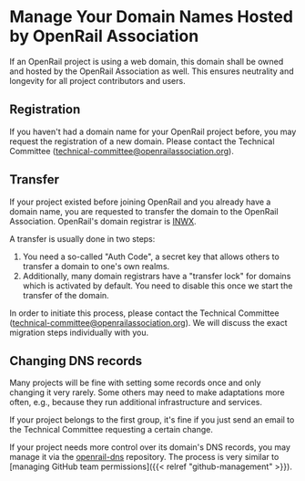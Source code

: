 # Manage Your Domain Names Hosted by OpenRail Association

If an OpenRail project is using a web domain, this domain shall be owned and hosted by the OpenRail Association as well. This ensures neutrality and longevity for all project contributors and users.

## Registration

If you haven't had a domain name for your OpenRail project before, you may request the registration of a new domain. Please contact the Technical Committee (technical-committee@openrailassociation.org).

## Transfer

If your project existed before joining OpenRail and you already have a domain name, you are requested to transfer the domain to the OpenRail Association. OpenRail's domain registrar is [INWX](https://www.inwx.com/).

A transfer is usually done in two steps:

1. You need a so-called "Auth Code", a secret key that allows others to transfer a domain to one's own realms.
2. Additionally, many domain registrars have a "transfer lock" for domains which is activated by default. You need to disable this once we start the transfer of the domain.

In order to initiate this process, please contact the Technical Committee (technical-committee@openrailassociation.org). We will discuss the exact migration steps individually with you.

## Changing DNS records

Many projects will be fine with setting some records once and only changing it very rarely. Some others may need to make adaptations more often, e.g., because they run additional infrastructure and services.

If your project belongs to the first group, it's fine if you just send an email to the Technical Committee requesting a certain change.

If your project needs more control over its domain's DNS records, you may manage it via the [openrail-dns](https://github.com/OpenRailAssociation/openrail-dns/) repository. The process is very similar to [managing GitHub team permissions]({{< relref "github-management" >}}).
